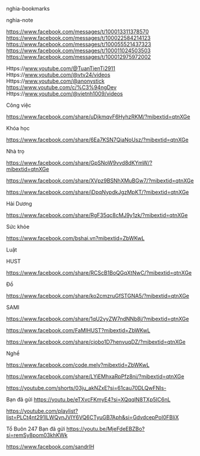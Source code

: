 nghia-bookmarks

<!--  -->

nghia-note

https://www.facebook.com/messages/t/100013311378570
https://www.facebook.com/messages/t/100022584214123
https://www.facebook.com/messages/t/100055521437323
https://www.facebook.com/messages/t/100011024503503
https://www.facebook.com/messages/t/100012975972002

<!--  -->

Https://www.youtube.com/@TuanTienTi2911
Https://www.youtube.com/@vtv24/videos
Https://www.youtube.com/@anonystick
https://www.youtube.com/c/%C3%94ngDev
Https://www.youtube.com/@vietnh1009/videos

<!--  -->

Công việc

https://www.facebook.com/share/uDjkmqvF6HyhzRKM/?mibextid=qtnXGe

<!--  -->

Khóa học

https://www.facebook.com/share/6Ea7KSN7QjaNoUsz/?mibextid=qtnXGe

<!--  -->

Nhà trọ

https://www.facebook.com/share/GpSNoW9vvd8dKYmW/?mibextid=qtnXGe

https://www.facebook.com/share/XVpz9BSNhXMuBGw7/?mibextid=qtnXGe

https://www.facebook.com/share/jDpqNypdkJgzMpKT/?mibextid=qtnXGe

<!--  -->

Hải Dương

https://www.facebook.com/share/RgF35qc8cMJ9y1zk/?mibextid=qtnXGe

<!--  -->

Sức khỏe

https://www.facebook.com/bshai.vn?mibextid=ZbWKwL

<!--  -->

Luật

<!--  -->

HUST

https://www.facebook.com/share/RCScB1BoQGqXtNwC/?mibextid=qtnXGe

<!--  -->

Đồ

https://www.facebook.com/share/ko2cmzruGfSTGNA5/?mibextid=qtnXGe

<!--  -->

SAMI

https://www.facebook.com/share/1qU2vyZW7ndNNb8j/?mibextid=qtnXGe

https://www.facebook.com/FaMIHUST?mibextid=ZbWKwL

https://www.facebook.com/share/cjobo1D7henvuqDZ/?mibextid=qtnXGe

<!--  -->

Nghề

https://www.facebook.com/code.mely?mibextid=ZbWKwL

https://www.facebook.com/share/LYiEMhxaRpPfz8ni/?mibextid=qtnXGe

<!--  -->

https://youtube.com/shorts/03ju_akNZxE?si=61cau70DLQwFNIs-

Bạn đã gửi
https://youtu.be/eTXvcFKmyE4?si=XQqqlN8TXp5IC6nL

https://youtube.com/playlist?list=PLCt4nt291lLWQynJVIY6VQ6CTyuGB7Aph&si=GdvdcepPoI0FBliX

Tổ Buôn 247
Bạn đã gửi
https://youtu.be/MjeFdeEBZBo?si=remSy8pom03khKWk

https://www.facebook.com/sandrlH

<!--  -->

